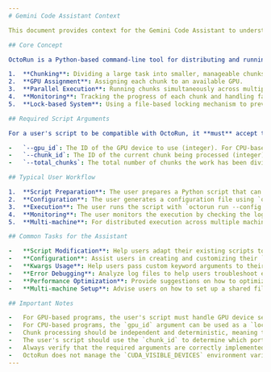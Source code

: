 ```yaml
---
# Gemini Code Assistant Context

This document provides context for the Gemini Code Assistant to understand the OctoRun project.

## Core Concept

OctoRun is a Python-based command-line tool for distributing and running Python scripts across multiple GPUs in parallel. It simplifies the process of managing computational work by:

1.  **Chunking**: Dividing a large task into smaller, manageable chunks.
2.  **GPU Assignment**: Assigning each chunk to an available GPU.
3.  **Parallel Execution**: Running chunks simultaneously across multiple GPUs.
4.  **Monitoring**: Tracking the progress of each chunk and handling failures.
5.  **Lock-based System**: Using a file-based locking mechanism to prevent duplicate processing of chunks, which requires a shared file system for all participating machines.

## Required Script Arguments

For a user's script to be compatible with OctoRun, it **must** accept the following three command-line arguments:

-   `--gpu_id`: The ID of the GPU device to use (integer). For CPU-based tasks, this can serve as a `local_rank` for process identification.
-   `--chunk_id`: The ID of the current chunk being processed (integer).
-   `--total_chunks`: The total number of chunks the work has been divided into (integer).

## Typical User Workflow

1.  **Script Preparation**: The user prepares a Python script that can be parallelized.
2.  **Configuration**: The user generates a configuration file using `octorun save_config --script your_script.py`.
3.  **Execution**: The user runs the script with `octorun run --config config.json`.
4.  **Monitoring**: The user monitors the execution by checking the log files and GPU usage.
5.  **Multi-machine**: For distributed execution across multiple machines, the user must ensure that all machines have access to the same shared file system.

## Common Tasks for the Assistant

-   **Script Modification**: Help users adapt their existing scripts to accept the required OctoRun arguments (`--gpu_id`, `--chunk_id`, `--total_chunks`).
-   **Configuration**: Assist users in creating and customizing their `config.json` files.
-   **Kwargs Usage**: Help users pass custom keyword arguments to their scripts through the configuration file or the command line.
-   **Error Debugging**: Analyze log files to help users troubleshoot execution issues.
-   **Performance Optimization**: Provide suggestions on how to optimize chunk count and GPU allocation for better performance.
-   **Multi-machine Setup**: Advise users on how to set up a shared file system for distributed execution.

## Important Notes

-   For GPU-based programs, the user's script must handle GPU device selection (e.g., using `torch.cuda.set_device(args.gpu_id)`).
-   For CPU-based programs, the `gpu_id` argument can be used as a `local_rank` to identify parallel processes.
-   Chunk processing should be independent and deterministic, meaning that the same `chunk_id` should always produce the same result.
-   The user's script should use the `chunk_id` to determine which portion of the data to process.
-   Always verify that the required arguments are correctly implemented in the user's script.
-   OctoRun does not manage the `CUDA_VISIBLE_DEVICES` environment variable; the user's script is responsible for selecting the correct GPU device using the provided `gpu_id`.
---
```

